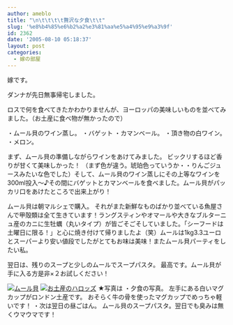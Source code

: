 ```yaml
---
author: ameblo
title: "\n\t\t\t\t贅沢な夕食\t\t"
slug: '%e8%b4%85%e6%b2%a2%e3%81%aa%e5%a4%95%e9%a3%9f'
id: 2362
date: '2005-08-10 05:18:37'
layout: post
categories:
  - 嫁の部屋
---
```


嫁です。

ダンナが先日無事帰宅しました。

ロスで何を食べてきたかわかりませんが、ヨーロッパの美味しいものを並べてみました。（お土産に食べ物が無かったので）

・ムール貝のワイン蒸し。 ・バゲット ・カマンベール。 ・頂き物の白ワイン。 ・メロン。

まず、ムール貝の準備しながらワインをあけてみました。 ビックリするほど香りが甘くて美味しかった！ （まず色が違う。琥珀色っていうか・・りんごジュースみたいな色でした）そして、ムール貝のワイン蒸しにその上等なワインを300ml投入～♪その間にバゲットとカマンベールを食べました。ムール貝がパッカリ口をあけたところで出来上がり！

ムール貝は朝マルシェで購入。 それがまた新鮮なものばかり並べている魚屋さんで甲殻類は全て生きています！ラングスティンやオマールや大きなブルターニュ産のカニに生牡蠣（丸いタイプ）が皆ごそごそしていました。「シーフードは土曜日に限る！」と心に焼き付けて帰りましたよ（笑）ムールは1kg3.3ユーロとスーパーより安い値段でしたがとてもお味は美味！またムール貝パーティをしたい私。

翌日は、残りのスープと少しのムールでスープパスタ。 最高です。ムール貝が手に入る方是非×２お試しください！

[![ムール貝](http://blog-imgs-42.fc2.com/a/k/i/akihikofr/blog_import_4f563b5cefd6f.jpg)](http://blog-imgs-42.fc2.com/a/k/i/akihikofr/blog_import_4f563b5d13f7a.jpg) [![お土産のハロッズ](http://blog-imgs-42.fc2.com/a/k/i/akihikofr/blog_import_4f563b5d4e9c7.jpg)](http://blog-imgs-42.fc2.com/a/k/i/akihikofr/blog_import_4f563b5d8d771.jpg) ★写真は ・夕食の写真。 左手にある白いマグカップがロンドン土産です。 おそらく牛の骨を使ったマグカップでめっちゃ軽いです！ ・次は翌日の昼ごはん。 ムール貝のスープパスタ。翌日でも臭みは無くウマウマです！